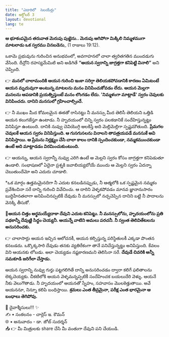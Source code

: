```yaml
---
title: "ఎడారిలో  సెలయేర్లు"
date: అక్టోబర్ 3
layout: devotional
lang: te
---
```


**ఆ భూకంపమైన తరువాత మెరుపు పుట్టెను.. మెరుపు ఆగిపోగా మిక్కిలి నిమ్మళముగా మాటలాడు ఒక స్వరము వినబడెను**_ (1 రాజులు 19:12). 

ఒకామె ప్రభువును గురించిన అనుభవంలో, అవగాహనలో చాలా త్వరితగతిన ముందడుగు వేసింది. దీన్లోని రహస్యమేమిటి అని అడిగితే **“ఆయన స్వరాన్ని జాగ్రత్తగా కనిపెట్టి వినాలి”** అని చెప్పింది.

👉 **మనలో చాలామందికి ఆయన గురించి ఇంకా సరిగ్గా తెలియకపోవడానికి కారణం ఏమిటంటే ఆయన మృదువుగా అంటున్న మాటలను మనం వినిపించుకోవడం లేదు. ఆయన మెల్లగా మనలను ఆపడానికి ప్రయత్నిస్తుంటే మనం లొంగడం లేదు. 'నిమ్మళంగా మాట్లాడే' స్వరం చెవులకు వినిపించదు. దానిని మనసులో గ్రహించాల్సిందే.**

👉 నీ ముఖం మీద కోమలమైన ఈకతో రాసినట్టు నీ మనస్సు మీద తెలిసీ తెలియని ఒత్తిడి ఆయన కలుగజేస్తూ ఉంటాడు. నీ హృదయంలో చిన్ని స్వరం పలకడానికే సందేహిస్తున్నట్టు వినిపిస్తూ ఉంటుంది. దానికి నువ్వు చెవియొగ్గి ఆలకిస్తే అది మెల్లిమెల్లిగా స్పష్టమౌతుంది. **ప్రేమగల చెవులకే ఆయన స్వరం వినిపిస్తుంది. ఆ గుసగుసలను వినాలని తాపత్రయపడే మనసుకే అవి వినిపిస్తాయి. ఆ ప్రేమను నిర్లక్ష్యం చేసి చాలా కాలం దానికి స్పందించకుండా, నమ్మకముంచకుండా ఉంటే అది మాట్లాడడం విరమించుకుంటుంది.**

👉 ఆయన్ను, ఆయన స్వరాన్నీ నువ్వు ఎరిగి ఉంటే ఆ మెల్లని స్వరం కోసం జాగ్రత్తగా కనిపెడుతూ ఉండాలి. సంభాషణలో ఏదైనా ప్రశ్నకి జవాబియ్యబోయే ముందు ఆ మెల్లని స్వరం ఏదన్నా చెబుతుందేమో అని ఎదురు చూడాలి.

*ఒక మార్గం ఉత్తమమైనదిగా నీ ఎదుట కనబడినప్పుడు, నీ ఆత్మలోకి ఒక స్పష్టమైన నమ్మకం ప్రవేశించినా సరే దాన్ని గురించి వివేచించు. ఆ దారిని వెళ్ళకపోవడం మానవ జ్ఞానానుసారం బుద్ధిహీనతలాగా అనిపించినప్పటికీ దేవుడు నీ మనస్సులో నచ్చచెప్పిన దానిని బట్టి నీ పాదాలను వెనక్కి తీసుకో.

**📖ఆయన చిత్తం అర్థమయ్యేదాకా దేవుని ఎదుట కనిపెట్టు. నీ మనస్సులోను, హృదయంలోను ప్రతి పథకాన్నీ దేవుణ్ణి సిద్ధం చెయ్యనీ. ఆయన్నే వాటిని అమలు పరచనీ. నీ స్వంత తెలివితేటలను అనుసరించకు.**

👉 చాలాసార్లు ఆయన ఇచ్చిన ఆలోచనకీ, ఆయన కల్పిస్తున్న పరిస్థితులకీ ఎక్కడా పొంతన కనబడదు. ఒక్కొక్కసారి దేవుడు తనకు వ్యతిరేకంగా తానే పనిచేస్తున్నట్టు అనిపిస్తుంది. కేవలం విని ఆయనకు లోబడు. అలా చెయ్యడం నష్టకారణమని తెలిసినా సరే. **దేవుడే చివరికి అన్నీ సమకూడి జరిగేలా చేస్తాడు.**

ఆయన స్వరాన్ని నువ్వు గుర్తు పట్టగలిగితే దాన్ని అనుసరించడం ద్వారా కలిగే ఫలితాలను లెక్కచెయ్యకు. చీకటిలోకి ఆయన వెళ్ళమన్నప్పటికీ సందేహించక బయలుదేరి వెళ్ళు. ఆయనే నీకు వెలుగౌతాడు. నీ హృదయంలో ఆయనతో స్నేహం, సహవాసం మొలకెత్తుతాయి. అవే ఆయననూ, నిన్నూ కలిపి బంధిస్తాయి. **శ్రమలు ఎంత తీవ్రమైనా, పరీక్ష ఎంత భారమైనా ఆ బంధాలు తెగిపోవు.**

<div class="blessing">🙏 <span class="bless-text">దైవాశ్శీసులు!!!</span> ✨</div>

<div class="credit">✍️ <span class="credit-text">▪ సంకలనం - చార్లెస్ ఇ. కౌమన్</span></div>
<div class="credit">🌐 <span class="credit-text">▪ అనువాదం - డా. జోబ్ సుదర్శన్</span></div>


<div class="share">📤 👉 <span class="share-text">మీ మిత్రులకు share చేసి మీ వంతుగా దేవుని పని చేయండి.</span></div>
